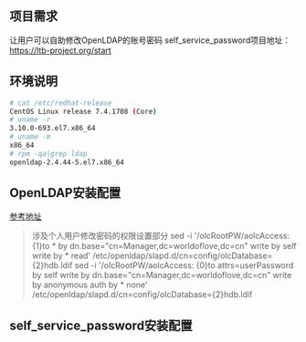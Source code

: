 ## 项目需求
让用户可以自助修改OpenLDAP的账号密码
self_service_password项目地址：https://ltb-project.org/start

## 环境说明
``` bash
# cat /etc/redhat-release 
CentOS Linux release 7.4.1708 (Core) 
# uname -r
3.10.0-693.el7.x86_64
# uname -m
x86_64
# rpm -qa|grep ldap
openldap-2.4.44-5.el7.x86_64
```

## OpenLDAP安装配置
[参考地址](https://github.com/mds1455975151/tools/blob/master/openldap/ldap-c7-install.sh)
> 涉及个人用户修改密码的权限设置部分
> sed -i '/olcRootPW/aolcAccess: {1}to * by dn.base="cn=Manager,dc=worldoflove,dc=cn" write by self write by * read' /etc/openldap/slapd.d/cn\=config/olcDatabase\=\{2\}hdb.ldif
> sed -i '/olcRootPW/aolcAccess: {0}to attrs=userPassword by self write by dn.base="cn=Manager,dc=worldoflove,dc=cn" write by anonymous auth by * none' /etc/openldap/slapd.d/cn\=config/olcDatabase\=\{2\}hdb.ldif

## self_service_password安装配置
